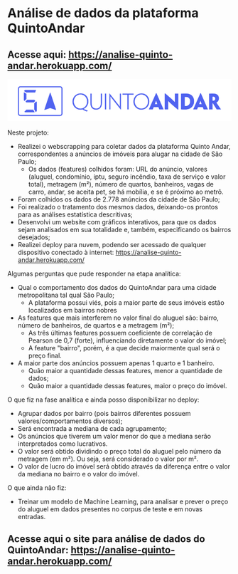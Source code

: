 # Análise de dados da plataforma QuintoAndar
## Acesse aqui: https://analise-quinto-andar.herokuapp.com/

<img src="logo_quinto_andar.png" alt="quinto andar" width="800"/>

Neste projeto:
- Realizei o webscrapping para coletar dados da plataforma Quinto Andar, correspondentes a anúncios de imóveis para alugar na cidade de São Paulo;
  - Os dados (features) colhidos foram: URL do anúncio, valores (aluguel, condomínio, iptu, seguro incêndio, taxa de serviço e valor total), metragem (m²), número de quartos, banheiros, vagas de carro, andar, se aceita pet, se há mobília, e se é próximo ao metrô.
- Foram colhidos os dados de 2.778 anúncios da cidade de São Paulo;
- Foi realizado o tratamento dos mesmos dados, deixando-os prontos para as análises estatística descritivas;
- Desenvolvi um website com gráficos interativos, para que os dados sejam analisados em sua totalidade e, também, especificando os bairros desejados;
- Realizei deploy para nuvem, podendo ser acessado de qualquer dispositivo conectado à internet: https://analise-quinto-andar.herokuapp.com/

Algumas perguntas que pude responder na etapa analítica:
- Qual o comportamento dos dados do QuintoAndar para uma cidade metropolitana tal qual São Paulo;
  - A plataforma possui viés, pois a maior parte de seus imóveis estão localizados em bairros nobres
- As features que mais interferem no valor final do aluguel são: bairro, número de banheiros, de quartos e a metragem (m²);
  - As três últimas features possuem coeficiente de correlação de Pearson de 0,7 (forte), influenciando diretamente o valor do imóvel;
  - A feature "bairro", porém, é a que decide maiormente qual será o preço final.
- A maior parte dos anúncios possuem apenas 1 quarto e 1 banheiro. 
  - Quão maior a quantidade dessas features, menor a quantidade de dados;
  - Quão maior a quantidade dessas features, maior o preço do imóvel.

O que fiz na fase analítica e ainda posso disponibilizar no deploy:
- Agrupar dados por bairro (pois bairros diferentes possuem valores/comportamentos diversos);
- Será encontrada a mediana de cada agrupamento;
- Os anúncios que tiverem um valor menor do que a mediana serão interpretados como lucrativos. 
- O valor será obtido dividindo o preço total do aluguel pelo número da metragem (em m²). Ou seja, será considerado o valor por m².
- O valor de lucro do imóvel será obtido através da diferença entre o valor da mediana no bairro e o valor do imóvel.

O que ainda não fiz:
- Treinar um modelo de Machine Learning, para analisar e prever o preço do aluguel em dados presentes no corpus de teste e em novas entradas.

## Acesse aqui o site para análise de dados do QuintoAndar: https://analise-quinto-andar.herokuapp.com/
